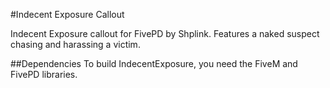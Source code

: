﻿#Indecent Exposure Callout

Indecent Exposure callout for FivePD by Shplink. Features a naked suspect chasing and harassing a victim.

##Dependencies
To build IndecentExposure, you need the FiveM and FivePD libraries.